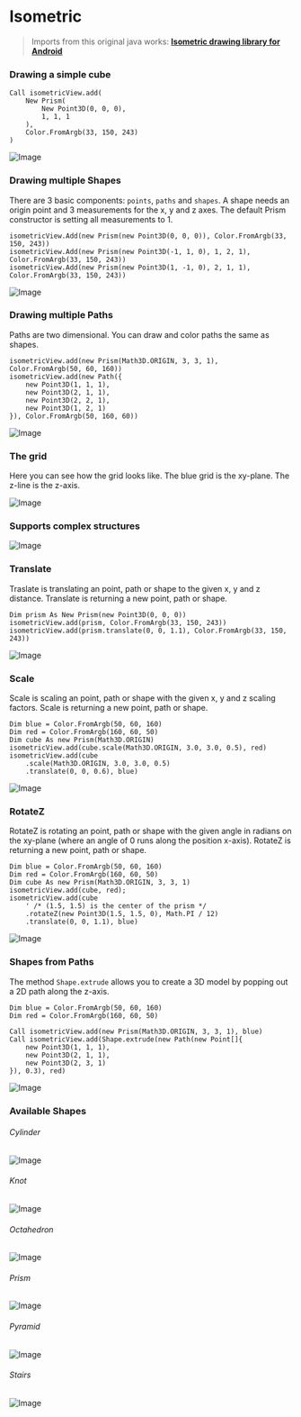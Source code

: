 # Isometric

> Imports from this original java works: [**Isometric drawing library for Android**](https://github.com/FabianTerhorst/Isometric)

### Drawing a simple cube

```vbnet
Call isometricView.add(
	New Prism(
		New Point3D(0, 0, 0),
		1, 1, 1
	),
	Color.FromArgb(33, 150, 243)
)
```

![Image](./screenshots/io.fabianterhorst.isometric.screenshot.IsometricViewTest_doScreenshotOne.png)

### Drawing multiple Shapes

There are 3 basic components: ``points``, ``paths`` and ``shapes``. A shape needs an origin point and 3 measurements for the x, y and z axes. The default Prism constructor is setting all measurements to 1.

```vbnet
isometricView.Add(new Prism(new Point3D(0, 0, 0)), Color.FromArgb(33, 150, 243))
isometricView.Add(new Prism(new Point3D(-1, 1, 0), 1, 2, 1), Color.FromArgb(33, 150, 243))
isometricView.Add(new Prism(new Point3D(1, -1, 0), 2, 1, 1), Color.FromArgb(33, 150, 243))
```

![Image](./screenshots/io.fabianterhorst.isometric.screenshot.IsometricViewTest_doScreenshotTwo.png?raw=true)

### Drawing multiple Paths

Paths are two dimensional. You can draw and color paths the same as shapes.

```vbnet
isometricView.add(new Prism(Math3D.ORIGIN, 3, 3, 1), Color.FromArgb(50, 60, 160))
isometricView.add(new Path({
    new Point3D(1, 1, 1),
    new Point3D(2, 1, 1),
    new Point3D(2, 2, 1),
    new Point3D(1, 2, 1)
}), Color.FromArgb(50, 160, 60))
```

![Image](./screenshots/io.fabianterhorst.isometric.screenshot.IsometricViewTest_doScreenshotPath.png?raw=true)

### The grid

Here you can see how the grid looks like. The blue grid is the xy-plane. The z-line is the z-axis.

![Image](./screenshots/io.fabianterhorst.isometric.screenshot.IsometricViewTest_doScreenshotGrid.png?raw=true)

### Supports complex structures

![Image](./screenshots/io.fabianterhorst.isometric.screenshot.IsometricViewTest_doScreenshotThree.png?raw=true)

### Translate

Traslate is translating an point, path or shape to the given x, y and z distance. Translate is returning a new point, path or shape.

```vbnet
Dim prism As New Prism(new Point3D(0, 0, 0))
isometricView.add(prism, Color.FromArgb(33, 150, 243))
isometricView.add(prism.translate(0, 0, 1.1), Color.FromArgb(33, 150, 243))
```

![Image](./screenshots/io.fabianterhorst.isometric.screenshot.IsometricViewTest_doScreenshotTranslate.png?raw=true)

### Scale

Scale is scaling an point, path or shape with the given x, y and z scaling factors. Scale is returning a new point, path or shape.

```vbnet
Dim blue = Color.FromArgb(50, 60, 160)
Dim red = Color.FromArgb(160, 60, 50)
Dim cube As new Prism(Math3D.ORIGIN)
isometricView.add(cube.scale(Math3D.ORIGIN, 3.0, 3.0, 0.5), red)
isometricView.add(cube
	.scale(Math3D.ORIGIN, 3.0, 3.0, 0.5)
	.translate(0, 0, 0.6), blue)
```

![Image](./screenshots/io.fabianterhorst.isometric.screenshot.IsometricViewTest_doScreenshotScale.png?raw=true)

### RotateZ

RotateZ is rotating an point, path or shape with the given angle in radians on the xy-plane (where an angle of 0 runs along the position x-axis). RotateZ is returning a new point, path or shape.

```vbnet
Dim blue = Color.FromArgb(50, 60, 160)
Dim red = Color.FromArgb(160, 60, 50)
Dim cube As new Prism(Math3D.ORIGIN, 3, 3, 1)
isometricView.add(cube, red);
isometricView.add(cube
	' /* (1.5, 1.5) is the center of the prism */
	.rotateZ(new Point3D(1.5, 1.5, 0), Math.PI / 12)
	.translate(0, 0, 1.1), blue)
```

![Image](./screenshots/io.fabianterhorst.isometric.screenshot.IsometricViewTest_doScreenshotRotateZ.png?raw=true)

### Shapes from Paths

The method ```Shape.extrude``` allows you to create a 3D model by popping out a 2D path along the z-axis.

```vbnet
Dim blue = Color.FromArgb(50, 60, 160)
Dim red = Color.FromArgb(160, 60, 50)

Call isometricView.add(new Prism(Math3D.ORIGIN, 3, 3, 1), blue)
Call isometricView.add(Shape.extrude(new Path(new Point[]{
	new Point3D(1, 1, 1),
	new Point3D(2, 1, 1),
	new Point3D(2, 3, 1)
}), 0.3), red)
```

![Image](./screenshots/io.fabianterhorst.isometric.screenshot.IsometricViewTest_doScreenshotExtrude.png?raw=true)

### Available Shapes

###### Cylinder

![Image](./screenshots/io.fabianterhorst.isometric.screenshot.IsometricViewTest_doScreenshotCylinder.png?raw=true)

###### Knot

![Image](./screenshots/io.fabianterhorst.isometric.screenshot.IsometricViewTest_doScreenshotKnot.png?raw=true)

###### Octahedron

![Image](./screenshots/io.fabianterhorst.isometric.screenshot.IsometricViewTest_doScreenshotOctahedron.png?raw=true)

###### Prism

![Image](./screenshots/io.fabianterhorst.isometric.screenshot.IsometricViewTest_doScreenshotPrism.png?raw=true)

###### Pyramid

![Image](./screenshots/io.fabianterhorst.isometric.screenshot.IsometricViewTest_doScreenshotPyramid.png?raw=true)

###### Stairs

![Image](./screenshots/io.fabianterhorst.isometric.screenshot.IsometricViewTest_doScreenshotStairs.png?raw=true)